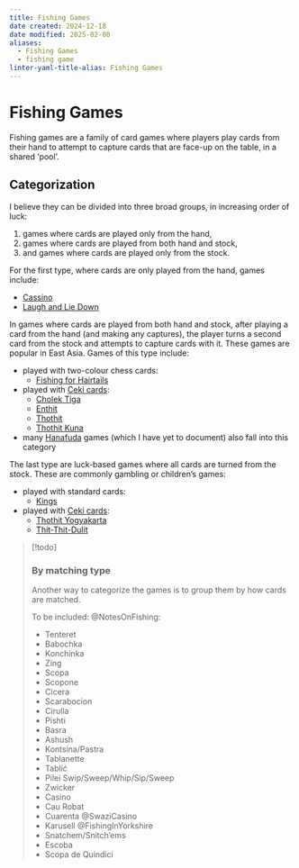 ```yaml
---
title: Fishing Games
date created: 2024-12-18
date modified: 2025-02-08
aliases:
  - Fishing Games
  - fishing game
linter-yaml-title-alias: Fishing Games
---
```

# Fishing Games

Fishing games are a family of card games where players play cards from their hand to attempt to capture cards that are face-up on the table, in a shared ‘pool’.

## Categorization

I believe they can be divided into three broad groups, in increasing order of luck:

1. games where cards are played only from the hand,
2. games where cards are played from both hand and stock,
3. and games where cards are played only from the stock.

For the first type, where cards are only played from the hand, games include:

- [Cassino](games/cassino/cassino.md)
- [Laugh and Lie Down](games/laugh-and-lie-down/laugh-and-lie-down.md)

In games where cards are played from both hand and stock, after playing a card from the hand (and making any captures), the player turns a second card from the stock and attempts to capture cards with it. These games are popular in East Asia. Games of this type include:

- played with two-colour chess cards: 
    - [Fishing for Hairtails](games/fishing-for-hairtails/fishing-for-hairtails.md)
- played with [Ceki cards](articles/cards/ceki/ceki.md):
    - [<span class="noun" lang="ms">Cholek Tiga</span>](games/cholek-tiga/cholek-tiga.md)
    - [<span lang="jv-Latn" class="noun">Enthit</span>](games/thothit/thothit.md#enthit)
    - [<span lang="jv-Latn" class="noun">Thothit</span>](games/thothit/thothit.md)
    - [<span lang="jv-Latn" class="noun">Thothit Kuna</span>](games/thothit/thothit.md#thothit-kuna)
- many [Hanafuda](articles/cards/japan/hanafuda/hanafuda.md) games (which I have yet to document) also fall into this category

The last type are luck-based games where all cards are turned from the stock.  These are commonly gambling or children’s games:

- played with standard cards:
    - [Kings](games/kings/kings.md)
- played with [Ceki cards](articles/cards/ceki/ceki.md):
    - [<span lang="jv-Latn" class="noun">Thothit Yogyakarta</span>](games/kings/kings.md#thothit-yogya)
    - [<span lang="jv-Latn" class="noun">Thit-Thit-Dulit</span>](games/kings/kings.md#thit-thit-dulit)

>[!todo]
>
>### By matching type
>
> Another way to categorize the games is to group them by how cards are matched.
> 
> To be included:
> @NotesOnFishing:
> - Tenteret
> - Babochka
> - Konchinka
> - Zing
> - Scopa
> - Scopone
> - Cicera
> - Scarabocion
> - Cirulla
> - Pishti
> - Basra
> - Ashush
> - Kontsina/Pastra
> - Tablanette
> - Tablić
> - Pilei Swip/Sweep/Whip/Sip/Sweep
> - Zwicker
> - Casino
> - Cau Robat
> - Cuarenta
> @SwaziCasino
> - Karusell
> @FishingInYorkshire
> - Snatchem/Snitch’ems
> - Escoba
> - Scopa de Quindici
